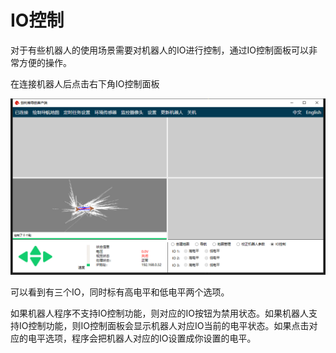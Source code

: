 # IO控制

对于有些机器人的使用场景需要对机器人的IO进行控制，通过IO控制面板可以非常方便的操作。

在连接机器人后点击右下角IO控制面板

![IO控制面板](images/io.png)

可以看到有三个IO，同时标有高电平和低电平两个选项。

如果机器人程序不支持IO控制功能，则对应的IO按钮为禁用状态。如果机器人支持IO控制功能，则IO控制面板会显示机器人对应IO当前的电平状态。如果点击对应的电平选项，程序会把机器人对应的IO设置成你设置的电平。
